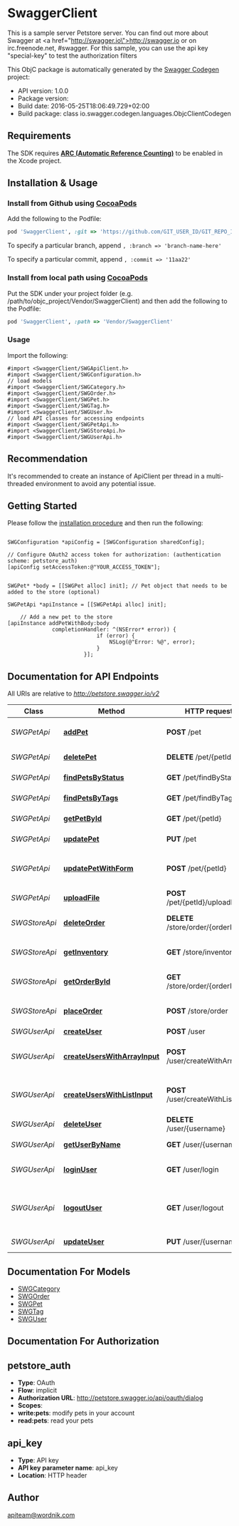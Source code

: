 # SwaggerClient

This is a sample server Petstore server.  You can find out more about Swagger at <a href=\"http://swagger.io\">http://swagger.io</a> or on irc.freenode.net, #swagger.  For this sample, you can use the api key \"special-key\" to test the authorization filters

This ObjC package is automatically generated by the [Swagger Codegen](https://github.com/swagger-api/swagger-codegen) project:

- API version: 1.0.0
- Package version: 
- Build date: 2016-05-25T18:06:49.729+02:00
- Build package: class io.swagger.codegen.languages.ObjcClientCodegen

## Requirements

The SDK requires [**ARC (Automatic Reference Counting)**](http://stackoverflow.com/questions/7778356/how-to-enable-disable-automatic-reference-counting) to be enabled in the Xcode project.

## Installation & Usage
### Install from Github using [CocoaPods](https://cocoapods.org/)

Add the following to the Podfile:

```ruby
pod 'SwaggerClient', :git => 'https://github.com/GIT_USER_ID/GIT_REPO_ID.git'
```

To specify a particular branch, append `, :branch => 'branch-name-here'`

To specify a particular commit, append `, :commit => '11aa22'`

### Install from local path using [CocoaPods](https://cocoapods.org/)

Put the SDK under your project folder (e.g. /path/to/objc_project/Vendor/SwaggerClient) and then add the following to the Podfile:

```ruby
pod 'SwaggerClient', :path => 'Vendor/SwaggerClient'
```

### Usage

Import the following:

```objc
#import <SwaggerClient/SWGApiClient.h>
#import <SwaggerClient/SWGConfiguration.h>
// load models
#import <SwaggerClient/SWGCategory.h>
#import <SwaggerClient/SWGOrder.h>
#import <SwaggerClient/SWGPet.h>
#import <SwaggerClient/SWGTag.h>
#import <SwaggerClient/SWGUser.h>
// load API classes for accessing endpoints
#import <SwaggerClient/SWGPetApi.h>
#import <SwaggerClient/SWGStoreApi.h>
#import <SwaggerClient/SWGUserApi.h>

```

## Recommendation

It's recommended to create an instance of ApiClient per thread in a multi-threaded environment to avoid any potential issue.

## Getting Started

Please follow the [installation procedure](#installation--usage) and then run the following:

```objc

SWGConfiguration *apiConfig = [SWGConfiguration sharedConfig];

// Configure OAuth2 access token for authorization: (authentication scheme: petstore_auth)
[apiConfig setAccessToken:@"YOUR_ACCESS_TOKEN"];


SWGPet* *body = [[SWGPet alloc] init]; // Pet object that needs to be added to the store (optional)

SWGPetApi *apiInstance = [[SWGPetApi alloc] init];

    // Add a new pet to the store
[apiInstance addPetWithBody:body
              completionHandler: ^(NSError* error)) {
                            if (error) {
                                NSLog(@"Error: %@", error);
                            }
                        }];

```

## Documentation for API Endpoints

All URIs are relative to *http://petstore.swagger.io/v2*

Class | Method | HTTP request | Description
------------ | ------------- | ------------- | -------------
*SWGPetApi* | [**addPet**](docs/SWGPetApi.md#addpet) | **POST** /pet | Add a new pet to the store
*SWGPetApi* | [**deletePet**](docs/SWGPetApi.md#deletepet) | **DELETE** /pet/{petId} | Deletes a pet
*SWGPetApi* | [**findPetsByStatus**](docs/SWGPetApi.md#findpetsbystatus) | **GET** /pet/findByStatus | Finds Pets by status
*SWGPetApi* | [**findPetsByTags**](docs/SWGPetApi.md#findpetsbytags) | **GET** /pet/findByTags | Finds Pets by tags
*SWGPetApi* | [**getPetById**](docs/SWGPetApi.md#getpetbyid) | **GET** /pet/{petId} | Find pet by ID
*SWGPetApi* | [**updatePet**](docs/SWGPetApi.md#updatepet) | **PUT** /pet | Update an existing pet
*SWGPetApi* | [**updatePetWithForm**](docs/SWGPetApi.md#updatepetwithform) | **POST** /pet/{petId} | Updates a pet in the store with form data
*SWGPetApi* | [**uploadFile**](docs/SWGPetApi.md#uploadfile) | **POST** /pet/{petId}/uploadImage | uploads an image
*SWGStoreApi* | [**deleteOrder**](docs/SWGStoreApi.md#deleteorder) | **DELETE** /store/order/{orderId} | Delete purchase order by ID
*SWGStoreApi* | [**getInventory**](docs/SWGStoreApi.md#getinventory) | **GET** /store/inventory | Returns pet inventories by status
*SWGStoreApi* | [**getOrderById**](docs/SWGStoreApi.md#getorderbyid) | **GET** /store/order/{orderId} | Find purchase order by ID
*SWGStoreApi* | [**placeOrder**](docs/SWGStoreApi.md#placeorder) | **POST** /store/order | Place an order for a pet
*SWGUserApi* | [**createUser**](docs/SWGUserApi.md#createuser) | **POST** /user | Create user
*SWGUserApi* | [**createUsersWithArrayInput**](docs/SWGUserApi.md#createuserswitharrayinput) | **POST** /user/createWithArray | Creates list of users with given input array
*SWGUserApi* | [**createUsersWithListInput**](docs/SWGUserApi.md#createuserswithlistinput) | **POST** /user/createWithList | Creates list of users with given input array
*SWGUserApi* | [**deleteUser**](docs/SWGUserApi.md#deleteuser) | **DELETE** /user/{username} | Delete user
*SWGUserApi* | [**getUserByName**](docs/SWGUserApi.md#getuserbyname) | **GET** /user/{username} | Get user by user name
*SWGUserApi* | [**loginUser**](docs/SWGUserApi.md#loginuser) | **GET** /user/login | Logs user into the system
*SWGUserApi* | [**logoutUser**](docs/SWGUserApi.md#logoutuser) | **GET** /user/logout | Logs out current logged in user session
*SWGUserApi* | [**updateUser**](docs/SWGUserApi.md#updateuser) | **PUT** /user/{username} | Updated user


## Documentation For Models

 - [SWGCategory](docs/SWGCategory.md)
 - [SWGOrder](docs/SWGOrder.md)
 - [SWGPet](docs/SWGPet.md)
 - [SWGTag](docs/SWGTag.md)
 - [SWGUser](docs/SWGUser.md)


## Documentation For Authorization


## petstore_auth

- **Type**: OAuth
- **Flow**: implicit
- **Authorization URL**: http://petstore.swagger.io/api/oauth/dialog
- **Scopes**: 
 - **write:pets**: modify pets in your account
 - **read:pets**: read your pets

## api_key

- **Type**: API key
- **API key parameter name**: api_key
- **Location**: HTTP header


## Author

apiteam@wordnik.com


